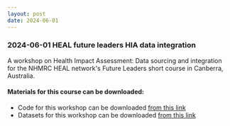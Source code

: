 ```yaml
---
layout: post
date: 2024-06-01
---
```



### 2024-06-01 HEAL future leaders HIA data integration

A workshop on Health Impact Assessment: Data sourcing and integration for the NHMRC HEAL network's Future Leaders short course in Canberra, Australia.


#### Materials for this course can be downloaded:
- Code for this workshop can be downloaded [from this link](https://cloud.car-dat.org/index.php/s/mHaDArgG8ndmH6M)
- Datasets for this workshop can be downloaded [from this link](https://cloud.car-dat.org/index.php/s/pNQykCrqNmfMGns)
